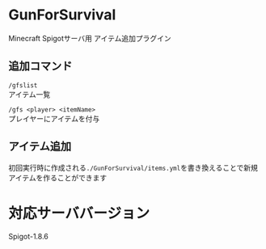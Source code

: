 # GunForSurvival
Minecraft Spigotサーバ用 アイテム追加プラグイン

## 追加コマンド
`/gfslist`  
アイテム一覧  

`/gfs <player> <itemName>`  
プレイヤーにアイテムを付与

## アイテム追加
初回実行時に作成される`./GunForSurvival/items.yml`を書き換えることで新規アイテムを作ることができます

# 対応サーババージョン
Spigot-1.8.6
